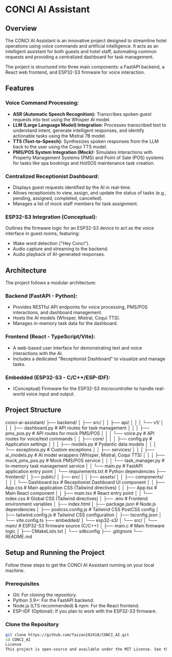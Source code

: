 # CONCI AI Assistant

## Overview
The CONCI AI Assistant is an innovative project designed to streamline hotel operations using voice commands and artificial intelligence. It acts as an intelligent assistant for both guests and hotel staff, automating common requests and providing a centralized dashboard for task management.

The project is structured into three main components: a FastAPI backend, a React web frontend, and ESP32-S3 firmware for voice interaction.

## Features
### Voice Command Processing:
- **ASR (Automatic Speech Recognition):** Transcribes spoken guest requests into text using the Whisper AI model.
- **LLM (Large Language Model) Integration:** Processes transcribed text to understand intent, generate intelligent responses, and identify actionable tasks using the Mistral 7B model.
- **TTS (Text-to-Speech):** Synthesizes spoken responses from the LLM back to the user using the Coqui TTS model.
- **PMS/POS System Integration (Mock):** Simulates interactions with Property Management Systems (PMS) and Point of Sale (POS) systems for tasks like spa bookings and HotSOS maintenance task creation.

### Centralized Receptionist Dashboard:
- Displays guest requests identified by the AI in real-time.
- Allows receptionists to view, assign, and update the status of tasks (e.g., pending, assigned, completed, cancelled).
- Manages a list of mock staff members for task assignment.

### ESP32-S3 Integration (Conceptual):
Outlines the firmware logic for an ESP32-S3 device to act as the voice interface in guest rooms, featuring:
- Wake word detection ("Hey Conci").
- Audio capture and streaming to the backend.
- Audio playback of AI-generated responses.

## Architecture
The project follows a modular architecture:

### Backend (FastAPI - Python):
- Provides RESTful API endpoints for voice processing, PMS/POS interactions, and dashboard management.
- Hosts the AI models (Whisper, Mistral, Coqui TTS).
- Manages in-memory task data for the dashboard.

### Frontend (React - TypeScript/Vite):
- A web-based user interface for demonstrating text and voice interactions with the AI.
- Includes a dedicated "Receptionist Dashboard" to visualize and manage tasks.

### Embedded (ESP32-S3 - C/C++/ESP-IDF):
- (Conceptual) Firmware for the ESP32-S3 microcontroller to handle real-world voice input and output.

## Project Structure
conci-ai-assistant/
├── backend/
│ ├── src/
│ │ ├── api/
│ │ │ └── v1/
│ │ │ ├── dashboard.py # API routes for task management
│ │ │ ├── pms_pos.py # API routes for mock PMS/POS
│ │ │ └── voice.py # API routes for voice/text commands
│ │ ├── core/
│ │ │ ├── config.py # Application settings
│ │ │ ├── models.py # Pydantic data models
│ │ │ └── exceptions.py # Custom exceptions
│ │ ├── services/
│ │ │ ├── ai_models.py # AI model wrappers (Whisper, Mistral, Coqui TTS)
│ │ │ ├── mock_pms_pos.py # Mock PMS/POS service
│ │ │ └── task_manager.py # In-memory task management service
│ │ └── main.py # FastAPI application entry point
│ └── requirements.txt # Python dependencies
├── frontend/
│ ├── public/
│ ├── src/
│ │ ├── assets/
│ │ ├── components/
│ │ │ └── Dashboard.tsx # Receptionist Dashboard UI component
│ │ ├── App.css # Main application CSS (Tailwind directives)
│ │ ├── App.tsx # Main React component
│ │ ├── main.tsx # React entry point
│ │ └── index.css # Global CSS (Tailwind directives)
│ ├── .env # Frontend environment variables
│ ├── index.html
│ ├── package.json # Node.js dependencies
│ ├── postcss.config.js # Tailwind CSS PostCSS config
│ ├── tailwind.config.js # Tailwind CSS configuration
│ ├── tsconfig.json
│ └── vite.config.ts
├── embedded/
│ └── esp32-s3/
│ └── src/
│ └── main/ # ESP32-S3 firmware source (C/C++)
│ ├── main.c # Main firmware logic
│ ├── CMakeLists.txt
│ └── sdkconfig
├── .gitignore
└── README.md

## Setup and Running the Project
Follow these steps to get the CONCI AI Assistant running on your local machine.

### Prerequisites
- Git: For cloning the repository.
- Python 3.9+: For the FastAPI backend.
- Node.js (LTS recommended) & npm: For the React frontend.
- ESP-IDF (Optional): If you plan to work with the ESP32-S3 firmware.

###  Clone the Repository
```bash
git clone https://github.com/faizan102418/CONCI_AI.git
cd CONCI_AI
License
This project is open-source and available under the MIT License. See the LICENSE file for more details.
